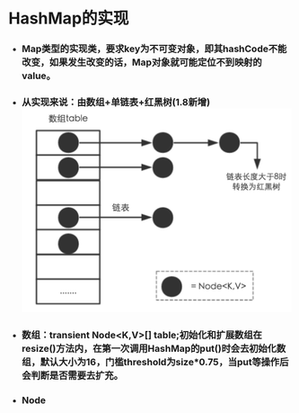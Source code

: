 # HashMap的实现

* ### Map类型的实现类，要求key为不可变对象，即其hashCode不能改变，如果发生改变的话，Map对象就可能定位不到映射的value。

* ### 从实现来说：由数组+单链表+红黑树\(1.8新增\)![](/assets/hashMap内存结构图.png)

* ### 数组：transient  Node&lt;K,V&gt;\[\]  table;初始化和扩展数组在resize\(\)方法内，在第一次调用HashMap的put\(\)时会去初始化数组，默认大小为16，门槛threshold为size\*0.75，当put等操作后会判断是否需要去扩充。
* ### Node



